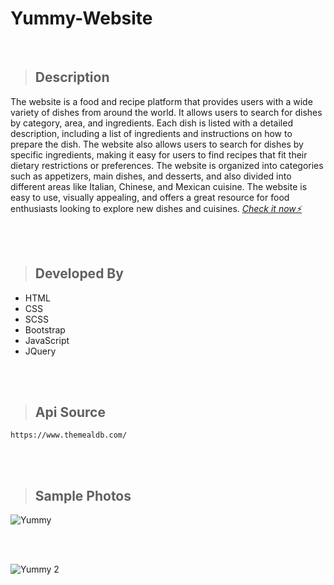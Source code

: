 # Yummy-Website

<br>

> ## Description

The website is a food and recipe platform that provides users with a wide variety of dishes from around the world. It allows users to search for dishes by category, area, and ingredients. Each dish is listed with a detailed description, including a list of ingredients and instructions on how to prepare the dish. The website also allows users to search for dishes by specific ingredients, making it easy for users to find recipes that fit their dietary restrictions or preferences. The website is organized into categories such as appetizers, main dishes, and desserts, and also divided into different areas like Italian, Chinese, and Mexican cuisine. The website is easy to use, visually appealing, and offers a great resource for food enthusiasts looking to explore new dishes and cuisines. *<a href="https://dragon-h22.github.io/Yummy-Website/" target="_blank"> Check it now⚡</a>*

<br><br>

> ## Developed By
- HTML
- CSS
- SCSS
- Bootstrap
- JavaScript
- JQuery

<br><br>

> ## Api Source
``` 
https://www.themealdb.com/
```

<br><br>

> ## Sample Photos 


![Yummy](https://user-images.githubusercontent.com/88390970/213385925-0aa1cb87-2d09-40b3-b09d-98a50482f330.png)

<br><br>

![Yummy 2](https://user-images.githubusercontent.com/88390970/213385939-ac88759d-a465-43fc-a93c-7571071c6320.png)
